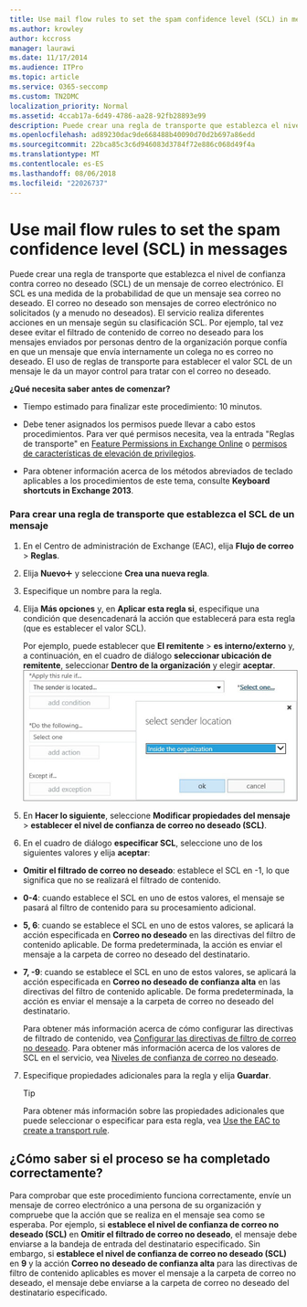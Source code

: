 ```yaml
---
title: Use mail flow rules to set the spam confidence level (SCL) in messages
ms.author: krowley
author: kccross
manager: laurawi
ms.date: 11/17/2014
ms.audience: ITPro
ms.topic: article
ms.service: O365-seccomp
ms.custom: TN2DMC
localization_priority: Normal
ms.assetid: 4ccab17a-6d49-4786-aa28-92fb28893e99
description: Puede crear una regla de transporte que establezca el nivel de confianza contra correo no deseado (SCL) de un mensaje de correo electrónico. El SCL es una medida de la probabilidad de que un mensaje sea correo no deseado. El correo no deseado son mensajes de correo electrónico no solicitados (y a menudo no deseados). El servicio realiza diferentes acciones en un mensaje según su clasificación SCL. Por ejemplo, tal vez desee evitar el filtrado de contenido de correo no deseado para los mensajes enviados por personas dentro de la organización porque confía en que un mensaje que envía internamente un colega no es correo no deseado. El uso de reglas de transporte para establecer el valor SCL de un mensaje le da un mayor control para tratar con el correo no deseado.
ms.openlocfilehash: ad89230dac9de668488b40090d70d2b697a86edd
ms.sourcegitcommit: 22bca85c3c6d946083d3784f72e886c068d49f4a
ms.translationtype: MT
ms.contentlocale: es-ES
ms.lasthandoff: 08/06/2018
ms.locfileid: "22026737"
---
```

# <a name="use-mail-flow-rules-to-set-the-spam-confidence-level-scl-in-messages"></a>Use mail flow rules to set the spam confidence level (SCL) in messages

Puede crear una regla de transporte que establezca el nivel de confianza contra correo no deseado (SCL) de un mensaje de correo electrónico. El SCL es una medida de la probabilidad de que un mensaje sea correo no deseado. El correo no deseado son mensajes de correo electrónico no solicitados (y a menudo no deseados). El servicio realiza diferentes acciones en un mensaje según su clasificación SCL. Por ejemplo, tal vez desee evitar el filtrado de contenido de correo no deseado para los mensajes enviados por personas dentro de la organización porque confía en que un mensaje que envía internamente un colega no es correo no deseado. El uso de reglas de transporte para establecer el valor SCL de un mensaje le da un mayor control para tratar con el correo no deseado. 
  
 **¿Qué necesita saber antes de comenzar?**
  
- Tiempo estimado para finalizar este procedimiento: 10 minutos.
    
- Debe tener asignados los permisos puede llevar a cabo estos procedimientos. Para ver qué permisos necesita, vea la entrada "Reglas de transporte" en [Feature Permissions in Exchange Online](http://technet.microsoft.com/library/15073ce1-0917-403b-8839-02a2ebc96e16.aspx) o [permisos de características de elevación de privilegios](eop/feature-permissions-in-eop.md). 
    
- Para obtener información acerca de los métodos abreviados de teclado aplicables a los procedimientos de este tema, consulte **Keyboard shortcuts in Exchange 2013**.
    
### <a name="to-create-a-transport-rule-that-sets-the-scl-of-a-message"></a>Para crear una regla de transporte que establezca el SCL de un mensaje

1. En el Centro de administración de Exchange (EAC), elija **Flujo de correo** \> **Reglas**.
    
2. Elija **Nuevo**![Agregar icono](media/ITPro-EAC-AddIcon.png) y seleccione **Crea una nueva regla**.
    
3. Especifique un nombre para la regla.
    
4. Elija **Más opciones** y, en **Aplicar esta regla si**, especifique una condición que desencadenará la acción que establecerá para esta regla (que es establecer el valor SCL).
    
    Por ejemplo, puede establecer que **El remitente** \> **es interno/externo** y, a continuación, en el cuadro de diálogo **seleccionar ubicación de remitente**, seleccionar **Dentro de la organización** y elegir **aceptar**.</br>
    ![Seleccionar ubicación del remitente](media/EOP-ETR-SetSCL-1.jpg)
  
5. En **Hacer lo siguiente**, seleccione **Modificar propiedades del mensaje** \> **establecer el nivel de confianza de correo no deseado (SCL)**.
  
6. En el cuadro de diálogo **especificar SCL**, seleccione uno de los siguientes valores y elija **aceptar**:
    
  - **Omitir el filtrado de correo no deseado**: establece el SCL en -1, lo que significa que no se realizará el filtrado de contenido. 
    
  - **0-4**: cuando establece el SCL en uno de estos valores, el mensaje se pasará al filtro de contenido para su procesamiento adicional. 
    
  - **5, 6**: cuando se establece el SCL en uno de estos valores, se aplicará la acción especificada en **Correo no deseado** en las directivas del filtro de contenido aplicable. De forma predeterminada, la acción es enviar el mensaje a la carpeta de correo no deseado del destinatario. 
    
  - **7, -9**: cuando se establece el SCL en uno de estos valores, se aplicará la acción especificada en **Correo no deseado de confianza alta** en las directivas del filtro de contenido aplicable. De forma predeterminada, la acción es enviar el mensaje a la carpeta de correo no deseado del destinatario. 
    
    Para obtener más información acerca de cómo configurar las directivas de filtrado de contenido, vea [Configurar las directivas de filtro de correo no deseado](configure-your-spam-filter-policies.md). Para obtener más información acerca de los valores de SCL en el servicio, vea [Niveles de confianza de correo no deseado](spam-confidence-levels.md).
    
7. Especifique propiedades adicionales para la regla y elija **Guardar**.
    
    > [!TIP]
    > Para obtener más información sobre las propiedades adicionales que puede seleccionar o especificar para esta regla, vea [Use the EAC to create a transport rule](http://technet.microsoft.com/library/e7a81372-b6d7-4d1f-bc9e-a845a7facac2.aspx#CreateEAC). 
  
## <a name="how-do-you-know-this-worked"></a>¿Cómo saber si el proceso se ha completado correctamente?

Para comprobar que este procedimiento funciona correctamente, envíe un mensaje de correo electrónico a una persona de su organización y compruebe que la acción que se realiza en el mensaje sea como se esperaba. Por ejemplo, si **establece el nivel de confianza de correo no deseado (SCL)** en **Omitir el filtrado de correo no deseado**, el mensaje debe enviarse a la bandeja de entrada del destinatario especificado. Sin embargo, si **establece el nivel de confianza de correo no deseado (SCL)** en **9** y la acción **Correo no deseado de confianza alta** para las directivas de filtro de contenido aplicables es mover el mensaje a la carpeta de correo no deseado, el mensaje debe enviarse a la carpeta de correo no deseado del destinatario especificado. 
  

